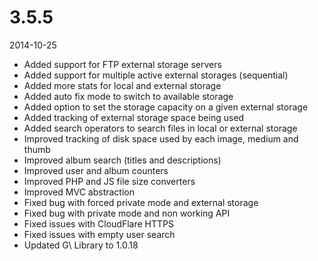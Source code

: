 # 3.5.5

2014-10-25

- Added support for FTP external storage servers
- Added support for multiple active external storages (sequential)
- Added more stats for local and external storage
- Added auto fix mode to switch to available storage
- Added option to set the storage capacity on a given external storage
- Added tracking of external storage space being used
- Added search operators to search files in local or external storage
- Improved tracking of disk space used by each image, medium and thumb
- Improved album search (titles and descriptions)
- Improved user and album counters
- Improved PHP and JS file size converters
- Improved MVC abstraction
- Fixed bug with forced private mode and external storage
- Fixed bug with private mode and non working API
- Fixed issues with CloudFlare HTTPS
- Fixed issues with empty user search
- Updated G\ Library to 1.0.18
